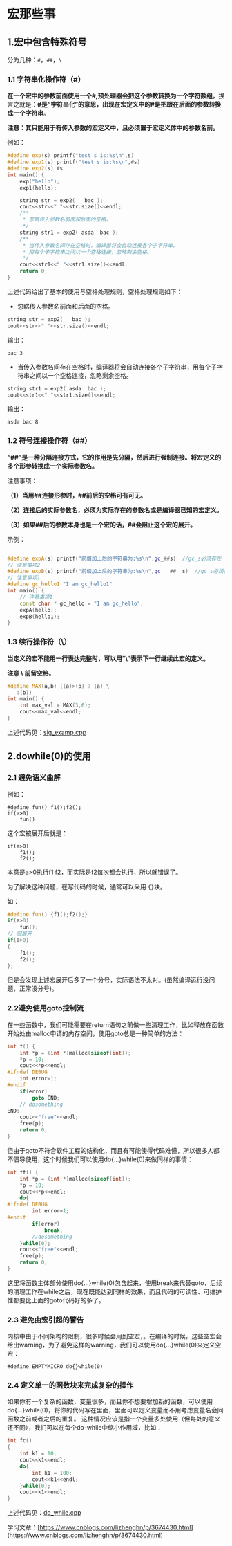 # 宏那些事

## 1.宏中包含特殊符号

分为几种：`#`，`##`，`\`

### 1.1 字符串化操作符（#）

**在一个宏中的参数前面使用一个#,预处理器会把这个参数转换为一个字符数组**，换言之就是：**#是“字符串化”的意思，出现在宏定义中的#是把跟在后面的参数转换成一个字符串**。

**注意：其只能用于有传入参数的宏定义中，且必须置于宏定义体中的参数名前。**

例如：

```c++
#define exp(s) printf("test s is:%s\n",s)
#define exp1(s) printf("test s is:%s\n",#s)
#define exp2(s) #s 
int main() {
    exp("hello");
    exp1(hello);

    string str = exp2(   bac );
    cout<<str<<" "<<str.size()<<endl;
    /**
     * 忽略传入参数名前面和后面的空格。
     */
    string str1 = exp2( asda  bac );
    /**
     * 当传入参数名间存在空格时，编译器将会自动连接各个子字符串，
     * 用每个子字符串之间以一个空格连接，忽略剩余空格。
     */
    cout<<str1<<" "<<str1.size()<<endl;
    return 0;
}
```

上述代码给出了基本的使用与空格处理规则，空格处理规则如下：

- 忽略传入参数名前面和后面的空格。

```c++
string str = exp2(   bac );
cout<<str<<" "<<str.size()<<endl;
```

输出：

```
bac 3
```

- 当传入参数名间存在空格时，编译器将会自动连接各个子字符串，用每个子字符串之间以一个空格连接，忽略剩余空格。

```c++
string str1 = exp2( asda  bac );
cout<<str1<<" "<<str1.size()<<endl;
```

输出：

```
asda bac 8
```

### 1.2 符号连接操作符（##）

**“##”是一种分隔连接方式，它的作用是先分隔，然后进行强制连接。将宏定义的多个形参转换成一个实际参数名。**

注意事项：

**（1）当用##连接形参时，##前后的空格可有可无。**

**（2）连接后的实际参数名，必须为实际存在的参数名或是编译器已知的宏定义。**

**（3）如果##后的参数本身也是一个宏的话，##会阻止这个宏的展开。**

示例：

```c++

#define expA(s) printf("前缀加上后的字符串为:%s\n",gc_##s)  //gc_s必须存在
// 注意事项2
#define expB(s) printf("前缀加上后的字符串为:%s\n",gc_  ##  s)  //gc_s必须存在
// 注意事项1
#define gc_hello1 "I am gc_hello1"
int main() {
    // 注意事项1
    const char * gc_hello = "I am gc_hello";
    expA(hello);
    expB(hello1);
}
```

### 1.3 续行操作符（\）

**当定义的宏不能用一行表达完整时，可以用”\”表示下一行继续此宏的定义。**

**注意 \ 前留空格。**

```c++
#define MAX(a,b) ((a)>(b) ? (a) \
   :(b))  
int main() {
    int max_val = MAX(3,6);
    cout<<max_val<<endl;
}
```

上述代码见：[sig_examp.cpp](sig_examp.cpp)

## 2.dowhile(0)的使用

### 2.1 避免语义曲解

例如：

```
#define fun() f1();f2();
if(a>0)
	fun()
```

这个宏被展开后就是：

```
if(a>0)
	f1();
	f2();
```

本意是a>0执行f1 f2，而实际是f2每次都会执行，所以就错误了。

为了解决这种问题，在写代码的时候，通常可以采用 `{}`块。

如：

```c++
#define fun() {f1();f2();}
if(a>0)
	fun();
// 宏展开
if(a>0)
{
    f1();
    f2();
};
```

但是会发现上述宏展开后多了一个分号，实际语法不太对。(虽然编译运行没问题，正常没分号)。

### 2.2避免使用goto控制流

在一些函数中，我们可能需要在return语句之前做一些清理工作，比如释放在函数开始处由malloc申请的内存空间，使用goto总是一种简单的方法：

```c++
int f() {
    int *p = (int *)malloc(sizeof(int));
    *p = 10; 
    cout<<*p<<endl;
#ifndef DEBUG
    int error=1;
#endif
    if(error)
        goto END;
    // dosomething
END:
    cout<<"free"<<endl;
    free(p);
    return 0;
}
```

但由于goto不符合软件工程的结构化，而且有可能使得代码难懂，所以很多人都不倡导使用，这个时候我们可以使用do{...}while(0)来做同样的事情：

```c++
int ff() {
    int *p = (int *)malloc(sizeof(int));
    *p = 10; 
    cout<<*p<<endl;
    do{ 
#ifndef DEBUG
        int error=1;
#endif
        if(error)
            break;
        //dosomething
    }while(0);
    cout<<"free"<<endl;
    free(p);
    return 0;
}
```

这里将函数主体部分使用do{...}while(0)包含起来，使用break来代替goto，后续的清理工作在while之后，现在既能达到同样的效果，而且代码的可读性、可维护性都要比上面的goto代码好的多了。

### 2.3 避免由宏引起的警告

内核中由于不同架构的限制，很多时候会用到空宏，。在编译的时候，这些空宏会给出warning，为了避免这样的warning，我们可以使用do{...}while(0)来定义空宏：

```
#define EMPTYMICRO do{}while(0)
```

### 2.4 **定义单一的函数块来完成复杂的操作**

如果你有一个复杂的函数，变量很多，而且你不想要增加新的函数，可以使用do{...}while(0)，将你的代码写在里面，里面可以定义变量而不用考虑变量名会同函数之前或者之后的重复。
这种情况应该是指一个变量多处使用（但每处的意义还不同），我们可以在每个do-while中缩小作用域，比如：

```c++
int fc()
{
    int k1 = 10;
    cout<<k1<<endl;
    do{
        int k1 = 100;
        cout<<k1<<endl;
    }while(0);
    cout<<k1<<endl;
}
```

上述代码见：[do_while.cpp](do_while.cpp)

学习文章：[https://www.cnblogs.com/lizhenghn/p/3674430.html](https://www.cnblogs.com/lizhenghn/p/3674430.html)
